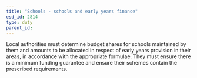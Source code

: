```yaml
---
title: "Schools - schools and early years finance"
esd_id: 2814
type: duty
parent_id:  
---
```


Local authorities must determine budget shares for schools maintained by them and amounts to be allocated in respect of early years provision in their areas, in accordance with the appropriate formulae.  They must ensure there is a minimum funding guarantee and ensure their schemes contain the prescribed requirements.


